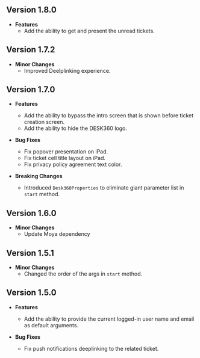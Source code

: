## Version 1.8.0

- **Features**
  - Add the ability to get and present the unread tickets.
  
## Version 1.7.2

- **Minor Changes**
  - Improved Deelplinking experience. 

## Version 1.7.0

- **Features**
  - Add the ability to bypass the intro screen that is shown before ticket creation screen.
  - Add the ability to hide the DESK360 logo.

- **Bug Fixes**
  - Fix popover presentation on iPad.
  - Fix ticket cell title layout on iPad.
  - Fix privacy policy agreement text color.

- **Breaking Changes**
  - Introduced `Desk360Properties` to eliminate giant parameter list in `start` method.

## Version 1.6.0

- **Minor Changes**
  - Update Moya dependency

## Version 1.5.1

- **Minor Changes**
  - Changed the order of the args in `start` method.

## Version 1.5.0

- **Features**
  - Add the ability to provide the current logged-in user name and email as default arguments.

- **Bug Fixes**
  - Fix push notifications deeplinking to the related ticket.
